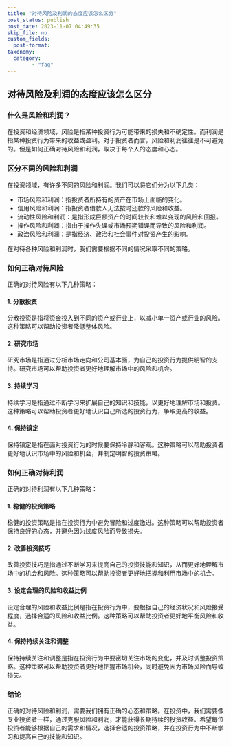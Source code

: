 ```yaml
---
title: "对待风险及利润的态度应该怎么区分"
post_status: publish
post_date: 2023-11-07 04:49:35
skip_file: no
custom_fields: 
  post-format: 
taxonomy:
  category:
        - "faq"
---
```


## 对待风险及利润的态度应该怎么区分

### 什么是风险和利润？

在投资和经济领域，风险是指某种投资行为可能带来的损失和不确定性。而利润是指某种投资行为带来的收益或盈利。对于投资者而言，风险和利润往往是不可避免的。但是如何正确对待风险和利润，取决于每个人的态度和心态。

### 区分不同的风险和利润

在投资领域，有许多不同的风险和利润。我们可以将它们分为以下几类：

- 市场风险和利润：指投资者所持有的资产在市场上面临的变化。
- 信用风险和利润：指投资者借款人无法按时还款的风险和收益。
- 流动性风险和利润：是指形成巨额资产的时间较长和难以变现的风险和回报。
- 操作风险和利润：指由于操作失误或市场预期错误而导致的风险和利润。
- 政治风险和利润：是指经济、政治和社会事件对投资产生的影响。

在对待各种风险和利润时，我们需要根据不同的情况采取不同的策略。

### 如何正确对待风险

正确的对待风险有以下几种策略：

#### 1. 分散投资

分散投资是指将资金投入到不同的资产或行业上，以减小单一资产或行业的风险。这种策略可以帮助投资者降低整体风险。

#### 2. 研究市场

研究市场是指通过分析市场走向和公司基本面，为自己的投资行为提供明智的支持。研究市场可以帮助投资者更好地理解市场中的风险和机会。

#### 3. 持续学习

持续学习是指通过不断学习来扩展自己的知识和技能，以更好地理解市场和投资。这种策略可以帮助投资者更好地认识自己所选的投资行为，争取更高的收益。

#### 4. 保持镇定

保持镇定是指在面对投资行为的时候要保持冷静和客观。这种策略可以帮助投资者更好地认识市场中的风险和机会，并制定明智的投资策略。

### 如何正确对待利润

正确的对待利润有以下几种策略：

#### 1. 稳健的投资策略

稳健的投资策略是指在投资行为中避免冒险和过度激进。这种策略可以帮助投资者保持良好的心态，并避免因为过度风险而导致损失。

#### 2. 改善投资技巧

改善投资技巧是指通过不断学习来提高自己的投资技能和知识，从而更好地理解市场中的机会和风险。这种策略可以帮助投资者更好地把握和利用市场中的机会。

#### 3. 设定合理的风险和收益比例

设定合理的风险和收益比例是指在投资行为中，要根据自己的经济状况和风险接受程度，选择合适的风险和收益比例。这种策略可以帮助投资者更好地平衡风险和收益。

#### 4. 保持持续关注和调整

保持持续关注和调整是指在投资行为中要密切关注市场的变化，并及时调整投资策略。这种策略可以帮助投资者更好地把握市场机会，同时避免因为市场风险而导致损失。

### 结论

正确的对待风险和利润，需要我们拥有正确的心态和策略。在投资中，我们需要像专业投资者一样，通过克服风险和利润，才能获得长期持续的投资收益。希望每位投资者能够根据自己的需求和情况，选择合适的投资策略，并在投资行为中不断学习和提高自己的技能和知识。
